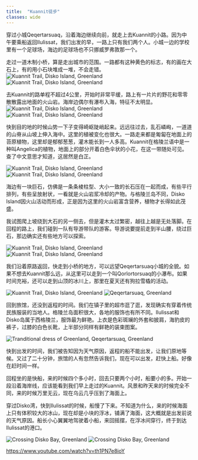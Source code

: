 ```yaml
---
title:  "Kuannit徒步"
classes: wide
---
```


穿过小城Qeqertarsuaq，沿着海边继续向前，就走上去Kuannit的小路。因为中午要乘船返回Ilulissat，我们出发的早，一路上只有我们两个人。小城一边的学校里有一个足球场，海边的足球场也不只挪威罗弗敦那一个。

走过一道木制小桥，算是走出城市的范围。一路都有这种黄色的标志，有的画在大石上，有的用小石块堆成一堆，不会走错。
![Kuannit Trail, Disko Island, Greenland](https://ik.imagekit.io/wavelet/2019-Greenland/tr:n-blogs_w/_90A1999.jpg)
![Kuannit Trail, Disko Island, Greenland](https://ik.imagekit.io/wavelet/2019-Greenland/tr:n-blogs_w/IMG_20190630_095214.jpg)

去Kuannit的路单程不超过4公里，开始时非常平缓，路上有一片片的野花和零零散散露出地面的火山岩。海岸边偶尔有瀑布入海，特征不太明显。
![Kuannit Trail, Disko Island, Greenland](https://ik.imagekit.io/wavelet/2019-Greenland/tr:n-blogs_w/_90A1919.jpg)
![Kuannit Trail, Disko Island, Greenland](https://ik.imagekit.io/wavelet/2019-Greenland/tr:n-blogs_w/_90A1940.jpg)

快到目的地的时候山势一下子变得崎岖陡峭起来。远远往过去，乱石嶙峋，一道道的山脊从山坡上伸入海中。这里的植被变化也很大。一路走来都是匍匐在地面上的苔原植物，这里却是郁郁葱葱，灌木能长到一人多高。Kuannit在格陵兰语中是一种叫Angelica的植物，地面上的部分开着白色伞状的小花，在这一带随处可见。查了中文意思才知道，这居然是白芷。

![Kuannit Trail, Disko Island, Greenland](https://ik.imagekit.io/wavelet/2019-Greenland/tr:n-blogs_w/_90A1970.jpg)
![Kuannit Trail, Disko Island, Greenland](https://ik.imagekit.io/wavelet/2019-Greenland/tr:n-blogs_w/_90A1965.jpg)

海边有一块巨石，仿佛是一条条棱柱型、大小一致的长石压在一起而成，有些平行排列，有些呈放射状，一看就是火山岩浆冷却的产物。与格陵兰岛不同，Disko Island因火山活动而形成，正是因为这里的火山岩富含营养，植物才长得如此茂盛。

我试图爬上坡绕到大石的另一侧去，但是灌木太过繁密，越往上越是无处落脚。在回程的路上，我们碰到一队有导游带队的游客。导游说要提前走到半山腰，绕过巨石，那边确实还有些地方可以探索。

![Kuannit Trail, Disko Island, Greenland](https://ik.imagekit.io/wavelet/2019-Greenland/tr:n-blogs_w/_MG_0790.jpg)
![Kuannit Trail, Disko Island, Greenland](https://ik.imagekit.io/wavelet/2019-Greenland/tr:n-blogs_h/_90A1961.jpg)

我们沿着原路返回，快走到小桥的地方，可以远望Qeqertarsuaq小城的全貌。如果不想去Kuannit那么远，从这里可以走到一个叫Qorlortorsuaq的小瀑布。如果时间充裕，还可以走到山顶的冰川上，那里在夏天还有狗拉雪橇的活动。

![Kuannit Trail, Disko Island, Greenland](https://ik.imagekit.io/wavelet/2019-Greenland/tr:n-blogs_w/_90A1979.jpg)
![Qeqertarsuaq, Greenland](https://ik.imagekit.io/wavelet/2019-Greenland/tr:n-blogs_w/_90A1988-Pano-Edit.jpg)

回到旅馆，还没到返程的时间。我们在镇子里的超市逛了逛，发现确实有穿着传统民族服装的当地人。格陵兰岛面积很大，各地的服饰也有所不同。Ilulissat和Disko岛属于西格陵兰，服饰最为鲜艳。上衣是色彩斑斓的外套和披肩，海豹皮的裤子，过膝的白色长靴，上半部分同样有鲜艳的装束图案。

![Tranditional dress of Greenland, Qeqertarsuaq, Greenland](https://ik.imagekit.io/wavelet/2019-Greenland/tr:n-blogs_h/IMG_20190630_132723.jpg)

快到出发的时间，我们被告知因为天气原因，返程的船不能出发，让我们原地等候。又过了二十分钟，旅馆的人有忽然告诉我们，现在可以出发，赶快上船。好像在赶时间一样。

回程坐的是快船，来的时候四个多小时，回去只要两个小时，船要小的多。开始一段沿着海岸线，应该能看到我们早上走过的Kuannit。风景和昨天来的时候完全不同，来的时候万里无云，现在乌云几乎压到了海面上。

穿过Disko湾，快到Ilulissat的时候，船慢了下来。不知道为什么，来的时候海面上只有体积较大的冰山，现在却是小块的浮冰，铺满了海面，这大概就是出发前说的天气原因。船长小心翼翼地驾驶着小船，来回摇摆，在浮冰间穿行，终于到达Ilulissat的港口。

![Crossing Disko Bay, Greenland](https://ik.imagekit.io/wavelet/2019-Greenland/tr:n-blogs_w/_90A2012.jpg)
![Crossing Disko Bay, Greenland](https://ik.imagekit.io/wavelet/2019-Greenland/tr:n-blogs_w/IMG_20190630_153920.jpg)

https://www.youtube.com/watch?v=th1PN7e8ioY

